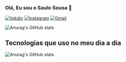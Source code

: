 ### Olá, Eu sou o Saulo Sousa 🤚

[![linkdin](https://img.shields.io/badge/LinkedIn-0077B5?style=for-the-badge&logo=linkedin&logoColor=white)](https://www.linkedin.com/in/saulo-sousa-963a51189/)
[![Instagram](https://img.shields.io/badge/Instagram-E4405F?style=for-the-badge&logo=instagram&logoColor=white)](https://www.instagram.com/saulo.sousa21/)
[![Gmail](https://img.shields.io/badge/Gmail-D14836?style=for-the-badge&logo=gmail&logoColor=white)](mailto:saulosousasilva3@gmail.com)

![Anurag's GitHub stats](https://github-readme-stats.vercel.app/api?username=saulo-maker&show_icons=true&theme=transparent)

## Tecnologias que uso no meu dia a dia

![Anurag's GitHub stats](https://github-readme-stats.vercel.app/api?username=saulo-maker&show_icons=true&theme=dracula)
